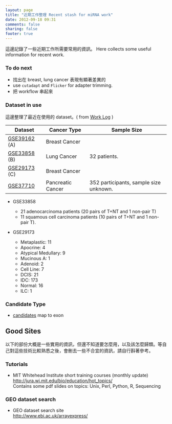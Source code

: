 ```yaml
---
layout: page
title: "近期工作整理 Recent stash for miRNA work"
date: 2012-09-18 09:31
comments: false
sharing: false
footer: true
---
```

這邊記錄了一些近期工作所需要常用的資訊。
Here collects some useful information for recent work.
### To do next
* 找出在 breast, lung cancer 表現有顯著差異的
* use `cutadapt` and `Flicker` for adapter trimming.
* 把 workflow 串起來

### Dataset in use
這邊整理了最近在使用的 dataset。( from [Work Log](/blog/2012/11/13/work-log-11-slash-13/) )


Dataset         | Cancer Type        | Sample Size
----------      | -------------      | ------------    
[GSE39162] (A)  | Breast Cancer      |
[GSE33858] (B)  | Lung Cancer        | 32 patients.
[GSE29173] (C)  | Breast Cancer      | 
[GSE37710]      | Pancreatic Cancer  | 352 participants, sample size unknown.

[GSE29173]: http://www.ncbi.nlm.nih.gov/geo/query/acc.cgi?acc=GSE29173
[GSE39162]: http://www.ncbi.nlm.nih.gov/geo/query/acc.cgi?acc=GSE39162
[GSE33858]: http://www.ncbi.nlm.nih.gov/geo/query/acc.cgi?acc=GSE33858
[GSE37710]: http://www.ncbi.nlm.nih.gov/geo/query/acc.cgi?acc=GSE37710

* GSE33858
    * 21 adenocarcinoma patients (20 pairs of T+NT and 1 non-pair T)
    * 11 squamous cell carcinoma patients (10 pairs of T+NT and 1 non-pair T).  
    
* GSE29173
    * Metaplastic: 11
    * Apocrine: 4
    * Atypical Medullary: 9
    * Mucinous A: 1
    * Adenoid: 2
    * Cell Line: 7
    * DCIS: 21
    * IDC: 173
    * Normal: 16
    * ILC: 1

### Candidate Type
* [candidates](/blog/2012/10/25/work-log-10-slash-25/) map to exon

<!-- End of work summary -->
## Good Sites
以下的部份大概是一些實用的資訊，但還不知道要怎麼用，以及該怎麼歸類。等自己對這些技術比較熟悉之後，會刪去一些不合宜的資訊，請自行斟著參考。

### Tutorials
* MIT Whitehead Institute short training courses (monthly update)  
<http://jura.wi.mit.edu/bio/education/hot_topics/>  
Contains some pdf slides on topics: Unix, Perl, Python, R, Sequencing  



### GEO dataset search
* GEO dataset search site  
<http://www.ebi.ac.uk/arrayexpress/>